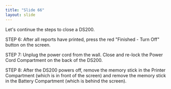 ```yaml
---
title: "Slide 66"
layout: slide
---
```


Let's continue the steps to close a DS200.

STEP 6: After all reports have printed, press the red "Finished - Turn Off" button on the screen.

STEP 7: Unplug the power cord from the wall. Close and re-lock the Power Cord Compartment on the back of the DS200.

STEP 8: After the DS200 powers off, remove the memory stick in the Printer Compartment (which is in front of the screen) and remove the memory stick in the Battery Compartment (which is behind the screen).
